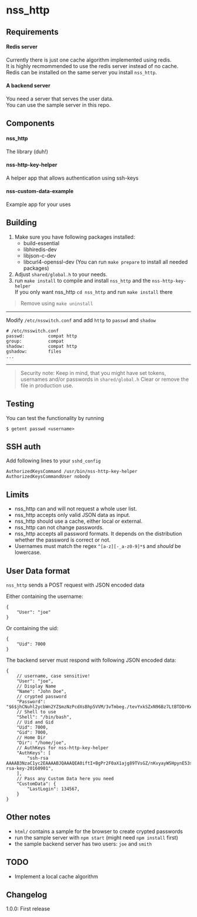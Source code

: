 # nss_http


## Requirements
#### Redis server  
Currently there is just one cache algorithm implemented using redis.  
It is highly recmommended to use the redis server instead of no cache.  
Redis can be installed on the same server you install `nss_http`.  

#### A backend server
You need a server that serves the user data.  
You can use the sample server in this repo.


## Components
#### nss_http  
The library (duh!)

#### nss-http-key-helper  
A helper app that allows authentication using ssh-keys

#### nss-custom-data-example
Example app for your uses

## Building
1. Make sure you have following packages installed:
    * build-essential
    * libhiredis-dev
    * libjson-c-dev
    * libcurl4-openssl-dev
    (You can run `make prepare` to install all needed packages)
2. Adjust `shared/global.h` to your needs.
3. run `make install` to compile and install `nss_http` and the `nss-http-key-helper`  
    If you only want nss_http `cd nss_http` and run `make install` there

> Remove using `make uninstall`

-----

Modify `/etc/nsswitch.conf` and add `http` to `passwd` and `shadow`

    # /etc/nsswitch.conf
    passwd:         compat http
    group:          compat
    shadow:         compat http
    gshadow:        files
    ...

-----

> Security note: Keep in mind, that you might have set tokens, usernames and/or passwords in `shared/global.h`
> Clear or remove the file in production use.


## Testing
You can test the functionality by running

    $ getent passwd <username>


## SSH auth

Add following lines to your `sshd_config`

    AuthorizedKeysCommand /usr/bin/nss-http-key-helper
    AuthorizedKeysCommandUser nobody


## Limits
* nss_http can and will not request a whole user list.  
* nss_http accepts only valid JSON data as input.  
* nss_http should use a cache, either local or external.
* nss_http can not change passwords.  
* nss_http accepts all password formats. It depends on the distribution whether the password is correct or not.
* Usernames must match the regex `^[a-z][-_a-z0-9]*$` and *should* be lowercase.

## User Data format
`nss_http` sends a POST request with JSON encoded data

Either containing the username:

    {
        "User": "joe"
    }

Or containing the uid:

    {
        "Uid": 7000
    }

The backend server must respond with following JSON encoded data:

    {
        // username, case sensitive!
        "User": "joe",
        // Display Name
        "Name": "John Doe",
        // crypted password
        "Password": "$6$jhCNuhl2ycbWn2YZ$mzNzPcdXsBhp5VVM/3vTmbeg./tevYxkSZxN96Bz7LtBTDDrKekUyTAYfNexQ8mBQeqL7aCCLRjBUJmsl81i1/",
        // Shell to use
        "Shell": "/bin/bash",
        // Uid and Gid
        "Uid": 7000,
        "Gid": 7000,
        // Home Dir
        "Dir": "/home/joe",
        // AuthKeys for nss-http-key-helper
        "AuthKeys": [
            "ssh-rsa AAAAB3NzaC1yc2EAAAABJQAAAQEA0iftI+BgPr2F0aX1ajg89TVsGZ/nKvyayWSHpynE53s+5KABK7ns66hZyQWe/Q2g15Npebdz7xXES752ch3CtPiBOe//aehUZTYj/rxY9z7/JoYBYeoGeTHNtZ1D6IWnH3Aw9xeAPx1utHPMNRNkXiJWL7FaUKFMsLSK8irc/nyiJrJ5kIoGZBLMXu9CQY775DXP9xkT23nvV2RQw/9Sr20EFtSATqUrYab0/3V4Sb+W4fIAa4zGo75GC8Xpgb0gO96atJzVD8s3bpOFXl+F52JUZXyCU4B68gO+1Chv/TT6TuLU0jtVBJorvincc573NrmSNdhavmJBbHqJ6CXx5Q== rsa-key-20160901",
        ],
        // Pass any Custom Data here you need
        "CustomData": {
            "LastLogin": 134567,
        }
    }


## Other notes
* `html/` contains a sample for the browser to create crypted passwords
* run the sample server with `npm start` (might need `npm install` first)
* the sample backend server has two users: `joe` and `smith`

## TODO
* Implement a local cache algorithm

## Changelog
1.0.0: First release